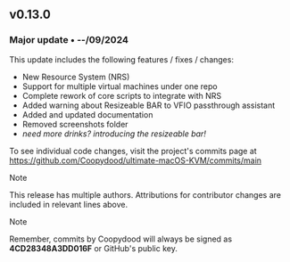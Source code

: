 ## v0.13.0

### Major update • --/09/2024

This update includes the following features / fixes / changes:

- New Resource System (NRS)
- Support for multiple virtual machines under one repo
- Complete rework of core scripts to integrate with NRS
- Added warning about Resizeable BAR to VFIO passthrough assistant
- Added and updated documentation
- Removed screenshots folder
- *need more drinks? introducing the resizeable bar!*

To see individual code changes, visit the project's commits page at <https://github.com/Coopydood/ultimate-macOS-KVM/commits/main>

> [!NOTE]
> This release has multiple authors. Attributions for contributor changes are included in relevant lines above.

> [!NOTE]
> Remember, commits by Coopydood will always be signed as **4CD28348A3DD016F** or GitHub's public key.
